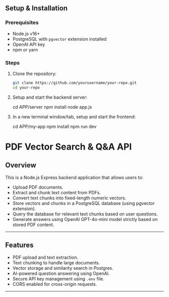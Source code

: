 ## Setup & Installation

### Prerequisites

- Node.js v16+
- PostgreSQL with `pgvector` extension installed
- OpenAI API key
- npm or yarn

### Steps

1. Clone the repository:

   ```bash
   git clone https://github.com/yourusername/your-repo.git
   cd your-repo

2. Setup and start the backend server:
 
    cd APP/server
    npm install
    node app.js
    
3. In a new terminal window/tab, setup and start the frontend:

    cd APP/my-app
    npm install
    npm run dev

# PDF Vector Search & Q&A API

## Overview

This is a Node.js Express backend application that allows users to:

- Upload PDF documents.
- Extract and chunk text content from PDFs.
- Convert text chunks into fixed-length numeric vectors.
- Store vectors and chunks in a PostgreSQL database (using pgvector extension).
- Query the database for relevant text chunks based on user questions.
- Generate answers using OpenAI GPT-4o-mini model strictly based on stored PDF content.

---

## Features

- PDF upload and text extraction.
- Text chunking to handle large documents.
- Vector storage and similarity search in Postgres.
- AI-powered question answering using OpenAI.
- Secure API key management using `.env` file.
- CORS enabled for cross-origin requests.

---
   
